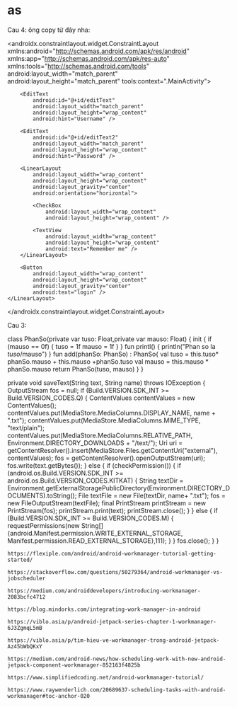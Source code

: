 # as

Cau 4: 
ông copy từ đây nha:
<?xml version="1.0" encoding="utf-8"?>
<androidx.constraintlayout.widget.ConstraintLayout xmlns:android="http://schemas.android.com/apk/res/android"
    xmlns:app="http://schemas.android.com/apk/res-auto"
    xmlns:tools="http://schemas.android.com/tools"
    android:layout_width="match_parent"
    android:layout_height="match_parent"
    tools:context=".MainActivity">
    <LinearLayout
        android:layout_width="match_parent"
        android:layout_height="wrap_content"
        android:orientation="vertical"
        android:padding="40dp"
        app:layout_constraintBottom_toBottomOf="parent"
        app:layout_constraintTop_toTopOf="parent">

        <EditText
            android:id="@+id/editText"
            android:layout_width="match_parent"
            android:layout_height="wrap_content"
            android:hint="Username" />

        <EditText
            android:id="@+id/editText2"
            android:layout_width="match_parent"
            android:layout_height="wrap_content"
            android:hint="Password" />

        <LinearLayout
            android:layout_width="wrap_content"
            android:layout_height="wrap_content"
            android:layout_gravity="center"
            android:orientation="horizontal">

            <CheckBox
                android:layout_width="wrap_content"
                android:layout_height="wrap_content" />

            <TextView
                android:layout_width="wrap_content"
                android:layout_height="wrap_content"
                android:text="Remember me" />
        </LinearLayout>

        <Button
            android:layout_width="wrap_content"
            android:layout_height="wrap_content"
            android:layout_gravity="center"
            android:text="login" />
    </LinearLayout>
</androidx.constraintlayout.widget.ConstraintLayout>


Cau 3: 

class PhanSo(private var tuso: Float,private var mauso: Float) {
    init {
        if (mauso == 0f) {
            tuso = 1f
            mauso = 1f
        }
    }
    fun printl() {
        println("Phan so la $tuso/$mauso")
    }
    fun add(phanSo: PhanSo) : PhanSo{
        val tuso = this.tuso* phanSo.mauso + this.mauso +phanSo.tuso
        val mauso = this.mauso * phanSo.mauso
        return PhanSo(tuso, mauso)
    }
}



private void saveText(String text, String name) throws IOException {
        OutputStream fos = null;
        if (Build.VERSION.SDK_INT >= Build.VERSION_CODES.Q) {
            ContentValues contentValues = new ContentValues();
            contentValues.put(MediaStore.MediaColumns.DISPLAY_NAME, name + ".txt");
            contentValues.put(MediaStore.MediaColumns.MIME_TYPE, "text/plain");
            contentValues.put(MediaStore.MediaColumns.RELATIVE_PATH, Environment.DIRECTORY_DOWNLOADS + "/text/");
            Uri uri = getContentResolver().insert(MediaStore.Files.getContentUri("external"), contentValues);
            fos = getContentResolver().openOutputStream(uri);
            fos.write(text.getBytes());
        } else {
            if (checkPermission()) {
                if (android.os.Build.VERSION.SDK_INT >= android.os.Build.VERSION_CODES.KITKAT) {
                    String textDir = Environment.getExternalStoragePublicDirectory(Environment.DIRECTORY_DOCUMENTS).toString();
                    File textFile = new File(textDir, name+ ".txt");
                    fos = new FileOutputStream(textFile);
                    final PrintStream printStream = new PrintStream(fos);
                    printStream.print(text);
                    printStream.close();
                }
            } else {
                if (Build.VERSION.SDK_INT >= Build.VERSION_CODES.M) {
                    requestPermissions(new String[]{android.Manifest.permission.WRITE_EXTERNAL_STORAGE, Manifest.permission.READ_EXTERNAL_STORAGE},111);
                }
            }
            fos.close();
        }
    }
    
    
    https://flexiple.com/android/android-workmanager-tutorial-getting-started/
    
    https://stackoverflow.com/questions/50279364/android-workmanager-vs-jobscheduler
    
    https://medium.com/androiddevelopers/introducing-workmanager-2083bcfc4712
    
    https://blog.mindorks.com/integrating-work-manager-in-android
    
    https://viblo.asia/p/android-jetpack-series-chapter-1-workmanager-6J3ZgmqL5mB
    
    https://viblo.asia/p/tim-hieu-ve-workmanager-trong-android-jetpack-Az45bWbQKxY
    
    https://medium.com/android-news/how-scheduling-work-with-new-android-jetpack-component-workmanager-852163f4825b
    
    https://www.simplifiedcoding.net/android-workmanager-tutorial/
    
    https://www.raywenderlich.com/20689637-scheduling-tasks-with-android-workmanager#toc-anchor-020
